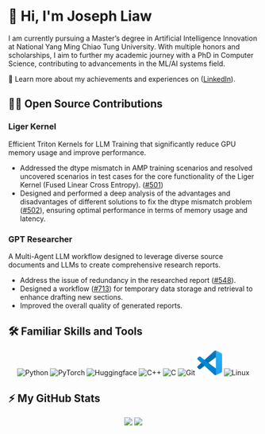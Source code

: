 # 👋 Hi, I'm Joseph Liaw

I am currently pursuing a Master’s degree in Artificial Intelligence Innovation at National Yang Ming Chiao Tung University. With multiple honors and scholarships, I aim to further my academic journey with a PhD in Computer Science, contributing to advancements in the ML/AI systems field.

📄 Learn more about my achievements and experiences on ([LinkedIn](https://www.linkedin.com/in/yongchengliaw/)).
## 🧑‍💻 Open Source Contributions

### Liger Kernel

Efficient Triton Kernels for LLM Training that significantly reduce GPU memory usage and improve performance.

- Addressed the dtype mismatch in AMP training scenarios and resolved uncovered scenarios in test cases for the core functionality of the Liger Kernel (Fused Linear Cross Entropy). ([#501](https://github.com/linkedin/Liger-Kernel/issues/501))
- Designed and performed a deep analysis of the advantages and disadvantages of different solutions to fix the dtype mismatch problem ([#502](https://github.com/linkedin/Liger-Kernel/pull/502)), ensuring optimal performance in terms of memory usage and latency.


### GPT Researcher

A Multi-Agent LLM workflow designed to leverage diverse source documents and LLMs to create comprehensive research reports.

- Address the issue of redundancy in the researched report ([#548](https://github.com/assafelovic/gpt-researcher/issues/548)).
- Designed a workflow ([#713](https://github.com/assafelovic/gpt-researcher/pull/713)) for temporary data storage and retrieval to enhance drafting new sections.
- Improved the overall quality of generated reports.

## 🛠 Familiar Skills and Tools

<p align="center">
    <img width="50px" src="https://icongr.am/devicon/python-original.svg?size=50&color=currentColor" alt="Python" />
    <img width="50px" src="https://cdn.jsdelivr.net/gh/devicons/devicon@latest/icons/pytorch/pytorch-original.svg" alt="PyTorch" />
    <img width="50px" src="https://hackmd.io/_uploads/B17DDxCb0.svg" alt="Huggingface" />
    <img width="50px" src="https://icongr.am/devicon/cplusplus-original.svg?size=36&color=currentColor" alt="C++" />
    <img width="50px" src="https://icongr.am/devicon/c-original.svg?size=36&color=currentColor" alt="C" />
    <img width="50px" src="https://icongr.am/devicon/git-original.svg?size=36&color=currentColor" alt="Git" />
    <img width="50px" src="https://raw.githubusercontent.com/github/explore/80688e429a7d4ef2fca1e82350fe8e3517d3494d/topics/visual-studio-code/visual-studio-code.png" alt="Visual Studio Code" />
    <img width="50px" src="https://icongr.am/devicon/linux-original.svg?size=36&color=currentColor" alt="Linux" />
</p>

## ⚡️ My GitHub Stats

<p align="center">
    <img height="160" src="https://github-readme-stats.vercel.app/api?username=DandinPower&show_icons=true&theme=buefy">
    <img height="160" src="https://github-readme-stats.vercel.app/api/top-langs/?username=DandinPower&layout=compact&theme=buefy&hide=jupyter%20notebook">
</p>
